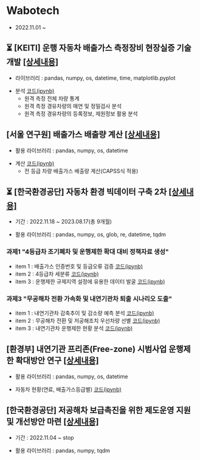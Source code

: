 # Wabotech
- 2022.11.01 ~

## ⏳	[KEITI] 운행 자동차 배출가스 측정장비 현장실증 기술개발 [[상세내용]](https://github.com/kbjung/wabotech/tree/main/complete/multi_road/README.md)
- 라이브러리 : pandas, numpy, os, datetime, time, matplotlib.pyplot
+ 분석 [코드(ipynb)](https://github.com/kbjung/wabotech/blob/main/complete/multi_road/analysis.ipynb)
  - 원격 측정 전체 차량 통계
  - 원격 측정 경유차량의 매연 및 정밀검사 분석
  - 원격 측정 경유차량의 등록정보, 제원정보 활용 분석

## [서울 연구원] 배출가스 배출량 계산 [[상세내용]](https://github.com/kbjung/wabotech/tree/main/complete/seoul_lab/README.md)
- 활용 라이브러리 : pandas, numpy, os, datetime
+ 계산 [코드(ipynb)](https://github.com/kbjung/wabotech/blob/main/complete/seoul_lab/CAPSS.ipynb)
  - 전 등급 차량 배출가스 배출량 계산(CAPSS식 적용)

## ⏳ [한국환경공단] 자동차 환경 빅데이터 구축 2차 [[상세내용]](https://github.com/kbjung/wabotech/blob/main/complete/car_big_data2/README.md)
- 기간 : 2022.11.18 ~ 2023.08.17(총 9개월)
+ 활용 라이브러리 : pandas, numpy, os, glob, re, datetime, tqdm
 
### 과제1 "4등급차 조기폐차 및 운행제한 확대 대비 정책자료 생성"
- item 1 : 배출가스 인증번호 및 등급오류 검증 [코드(ipynb)](https://github.com/kbjung/wabotech/blob/main/complete/car2_exasol/github_code/%5BBD1%5D%5Bitem1%5DGRD4_EXHST_GAS_CERT_NO.ipynb)
- item 2 : 4등급차 세분류 [코드(ipynb)](https://github.com/kbjung/wabotech/blob/main/complete/car2_exasol/github_code/%5BBD1%5D%5Bitem2%5DGRD4_STATISTICS.ipynb)
- item 3 : 운행제한 규제지역 설정에 유용한 데이터 발굴 [코드(ipynb)](https://github.com/kbjung/wabotech/blob/main/complete/car2_exasol/github_code/%5BBD1%5D%5Bitem3%5DGRD4_CAPSS.ipynb)
### 과제3 "무공해차 전환 가속화 및 내연기관차 퇴출 시나리오 도출"
- item 1 : 내연기관차 감축추이 및 감소량 예측 분석 [코드(ipynb)](https://github.com/kbjung/wabotech/blob/main/complete/car2_exasol/github_code/%5BBD3%5D%5Bitem1%5DGAS_CAR_CURSTT.ipynb)
- item 2 : 무공해차 전환 및 저공해조치 우선차량 선별 [코드(ipynb)](https://github.com/kbjung/wabotech/blob/main/complete/car2_exasol/github_code/%5BBD3%5D%5Bitem2%5DGAS_CAR_RUN_LMT_CURSTT.ipynb)
- item 3 : 내연기관차 운행제한 현황 분석 [코드(ipynb)](https://github.com/kbjung/wabotech/blob/main/complete/car2_exasol/github_code/%5BBD3%5D%5Bitem3%5DLEM_PRIO_CURSTT.ipynb)

## [환경부] 내연기관 프리존(Free-zone) 시범사업 운행제한 확대방안 연구 [[상세내용]](https://github.com/kbjung/wabotech/tree/main/complete/low_gas_vehicle/README.md)
+ 활용 라이브러리 : pandas, numpy, os, datetime
- 자동차 현황(연료, 배출가스등급별) [코드(ipynb)](https://github.com/kbjung/wabotech/blob/main/complete/low_gas_vehicle/%5B%ED%86%B5%EA%B3%84%5D%EC%97%B0%EB%A3%8C%EB%B3%84_%EB%93%B1%EA%B8%89%EB%B3%84_%EB%8C%80%EA%B8%B0%EA%B4%80%EB%A6%AC%EA%B6%8C%EC%97%AD%EB%B3%84.ipynb)

## [한국환경공단] 저공해차 보급촉진을 위한 제도운영 지원 및 개선방안 마련 [[상세내용]](https://github.com/kbjung/wabotech/tree/main/complete/low_gas_vehicle)
- 기간 : 2022.11.04 ~ stop
+ 활용 라이브러리 : pandas, numpy, tqdm
